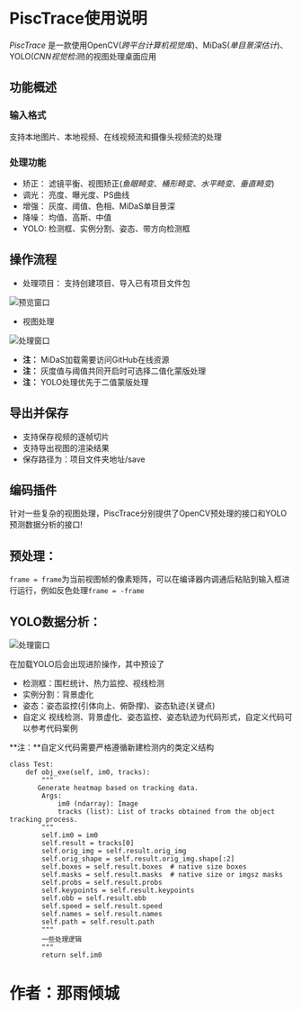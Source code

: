 # PiscTrace使用说明
_PiscTrace_ 是一款使用OpenCV(_跨平台计算机视觉库_)、MiDaS(_单目景深估计_)、YOLO(_CNN视觉检测_)的视图处理桌面应用
## 功能概述
### 输入格式
支持本地图片、本地视频、在线视频流和摄像头视频流的处理
### 处理功能
- 矫正：
滤镜平衡、视图矫正(_鱼眼畸变_、_桶形畸变_、_水平畸变_、_垂直畸变_)
- 调光：
亮度、曝光度、PS曲线
- 增强：
灰度、阈值、色相、MiDaS单目景深
- 降噪：
均值、高斯、中值
- YOLO:
检测框、实例分割、姿态、带方向检测框
## 操作流程
- 处理项目：
支持创建项目、导入已有项目文件包

![预览窗口](https://github.com/user-attachments/assets/910a2782-0d70-4d6b-bcab-f638311257fe)

- 视图处理

![处理窗口](https://github.com/user-attachments/assets/2c377160-47c3-4bea-a6d1-4df424c4c3dc)

- **注：** MiDaS加载需要访问GitHub在线资源
- **注：** 灰度值与阈值共同开启时可选择二值化蒙版处理
- **注：** YOLO处理优先于二值蒙版处理
## 导出并保存
- 支持保存视频的逐帧切片
- 支持导出视图的渲染结果
- 保存路径为：项目文件夹地址/save
  
## 编码插件
针对一些复杂的视图处理，PiscTrace分别提供了OpenCV预处理的接口和YOLO预测数据分析的接口!
## 预处理：
`frame = frame`为当前视图帧的像素矩阵，可以在编译器内调通后粘贴到输入框进行运行，例如反色处理`frame = -frame`
## YOLO数据分析：
  
![处理窗口](https://github.com/user-attachments/assets/a78e65c0-bc87-4bf5-a078-226d03fb97ee)

在加载YOLO后会出现进阶操作，其中预设了
- 检测框：围栏统计、热力监控、视线检测
- 实例分割：背景虚化
- 姿态：姿态监控(引体向上、俯卧撑)、姿态轨迹(关键点)
- 自定义
视线检测、背景虚化、姿态监控、姿态轨迹为代码形式，自定义代码可以参考代码案例

**注：**自定义代码需要严格遵循新建检测内的类定义结构
  
```
class Test:
    def obj_exe(self, im0, tracks):
        """
       Generate heatmap based on tracking data.
        Args:
            im0 (ndarray): Image
            tracks (list): List of tracks obtained from the object tracking process.
        """
        self.im0 = im0
        self.result = tracks[0]
        self.orig_img = self.result.orig_img
        self.orig_shape = self.result.orig_img.shape[:2]
        self.boxes = self.result.boxes  # native size boxes
        self.masks = self.result.masks  # native size or imgsz masks
        self.probs = self.result.probs
        self.keypoints = self.result.keypoints
        self.obb = self.result.obb
        self.speed = self.result.speed
        self.names = self.result.names
        self.path = self.result.path
        """
        一些处理逻辑
        """
        return self.im0
```

# 作者：**那雨倾城**
        

